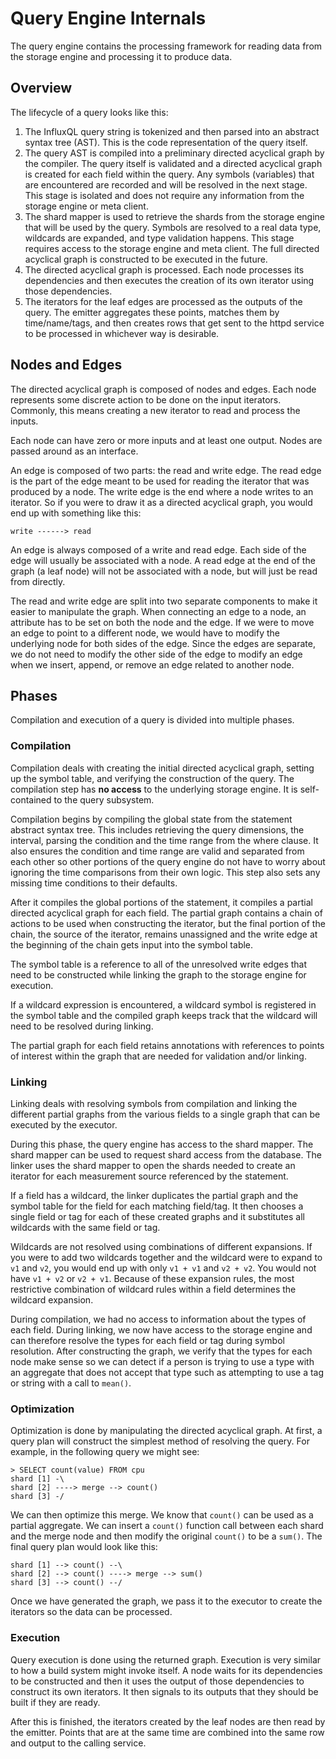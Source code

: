# Query Engine Internals

The query engine contains the processing framework for reading data
from the storage engine and processing it to produce data.

## Overview

The lifecycle of a query looks like this:

1. The InfluxQL query string is tokenized and then parsed into an abstract syntax
   tree (AST). This is the code representation of the query itself.
2. The query AST is compiled into a preliminary directed acyclical graph by
   the compiler. The query itself is validated and a directed acyclical graph
   is created for each field within the query. Any symbols (variables) that
   are encountered are recorded and will be resolved in the next stage. This
   stage is isolated and does not require any information from the storage
   engine or meta client.
3. The shard mapper is used to retrieve the shards from the storage engine that
   will be used by the query. Symbols are resolved to a real data type, wildcards
   are expanded, and type validation happens. This stage requires access to the
   storage engine and meta client. The full directed acyclical graph is constructed
   to be executed in the future.
4. The directed acyclical graph is processed. Each node processes its dependencies
   and then executes the creation of its own iterator using those dependencies.
5. The iterators for the leaf edges are processed as the outputs of the query.
   The emitter aggregates these points, matches them by time/name/tags, and then
   creates rows that get sent to the httpd service to be processed in whichever way
   is desirable.

## Nodes and Edges

The directed acyclical graph is composed of nodes and edges. Each node
represents some discrete action to be done on the input iterators.
Commonly, this means creating a new iterator to read and process the
inputs.

Each node can have zero or more inputs and at least one output. Nodes
are passed around as an interface.

An edge is composed of two parts: the read and write edge. The read edge
is the part of the edge meant to be used for reading the iterator that
was produced by a node. The write edge is the end where a node writes
to an iterator. So if you were to draw it as a directed acyclical graph,
you would end up with something like this:

    write ------> read

An edge is always composed of a write and read edge. Each side of the
edge will usually be associated with a node. A read edge at the end of
the graph (a leaf node) will not be associated with a node, but will
just be read from directly.

The read and write edge are split into two separate components to make it
easier to manipulate the graph. When connecting an edge to a node, an
attribute has to be set on both the node and the edge. If we were to move
an edge to point to a different node, we would have to modify the underlying
node for both sides of the edge. Since the edges are separate, we do not
need to modify the other side of the edge to modify an edge when we
insert, append, or remove an edge related to another node.

## Phases

Compilation and execution of a query is divided into multiple phases.

### Compilation

Compilation deals with creating the initial directed acyclical graph,
setting up the symbol table, and verifying the construction of the query.
The compilation step has **no access** to the underlying storage engine.
It is self-contained to the query subsystem.

Compilation begins by compiling the global state from the statement
abstract syntax tree. This includes retrieving the query dimensions,
the interval, parsing the condition and the time range from the where
clause. It also ensures the condition and time range are valid and
separated from each other so other portions of the query engine do not
have to worry about ignoring the time comparisons from their own logic.
This step also sets any missing time conditions to their defaults.

After it compiles the global portions of the statement, it compiles
a partial directed acyclical graph for each field. The partial graph
contains a chain of actions to be used when constructing the iterator,
but the final portion of the chain, the source of the iterator, remains
unassigned and the write edge at the beginning of the chain gets input
into the symbol table.

The symbol table is a reference to all of the unresolved write edges
that need to be constructed while linking the graph to the storage
engine for execution.

If a wildcard expression is encountered, a wildcard symbol is registered
in the symbol table and the compiled graph keeps track that the wildcard
will need to be resolved during linking.

The partial graph for each field retains annotations with references
to points of interest within the graph that are needed for validation
and/or linking.

### Linking

Linking deals with resolving symbols from compilation and linking the
different partial graphs from the various fields to a single graph that
can be executed by the executor.

During this phase, the query engine has access to the shard mapper.
The shard mapper can be used to request shard access from the database.
The linker uses the shard mapper to open the shards needed to create
an iterator for each measurement source referenced by the statement.

If a field has a wildcard, the linker duplicates the partial graph and
the symbol table for the field for each matching field/tag. It then
chooses a single field or tag for each of these created graphs and it
substitutes all wildcards with the same field or tag.

Wildcards are not resolved using combinations of different expansions.
If you were to add two wildcards together and the wildcard were to
expand to `v1` and `v2`, you would end up with only `v1 + v1` and
`v2 + v2`. You would not have `v1 + v2` or `v2 + v1`. Because of these
expansion rules, the most restrictive combination of wildcard rules
within a field determines the wildcard expansion.

During compilation, we had no access to information about the types
of each field. During linking, we now have access to the storage engine
and can therefore resolve the types for each field or tag during symbol
resolution. After constructing the graph, we verify that the types
for each node make sense so we can detect if a person is trying to use
a type with an aggregate that does not accept that type such as
attempting to use a tag or string with a call to `mean()`.

### Optimization

Optimization is done by manipulating the directed acyclical graph.
At first, a query plan will construct the simplest method of resolving
the query. For example, in the following query we might see:

    > SELECT count(value) FROM cpu
    shard [1] -\
    shard [2] ----> merge --> count()
    shard [3] -/

We can then optimize this merge. We know that `count()` can be used as
a partial aggregate. We can insert a `count()` function call between
each shard and the merge node and then modify the original `count()`
to be a `sum()`. The final query plan would look like this:

    shard [1] --> count() --\
    shard [2] --> count() ----> merge --> sum()
    shard [3] --> count() --/

Once we have generated the graph, we pass it to the executor to create
the iterators so the data can be processed.

### Execution

Query execution is done using the returned graph. Execution is very
similar to how a build system might invoke itself. A node waits for its
dependencies to be constructed and then it uses the output of those
dependencies to construct its own iterators. It then signals to its
outputs that they should be built if they are ready.

After this is finished, the iterators created by the leaf nodes are then
read by the emitter. Points that are at the same time are combined into
the same row and output to the calling service.
